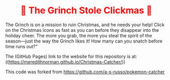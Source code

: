 <h1 style="color: red; text-align: center;">🎄 The Grinch Stole Clickmas 🎅</h1>

The Grinch is on a mission to ruin Christmas, and he needs your help! Click on the Christmas icons as fast as you can before they disappear into the holiday cheer. The more you grab, the more you steal the spirit of the season—just the way the Grinch likes it! How many can you snatch before time runs out?"

The (GitHub Pages) link to the website for this repository is at: ((https://meredithnorman.github.io/Christmas-Catcher/))

This code was forked from https://github.com/a-s-russo/pokemon-catcher
